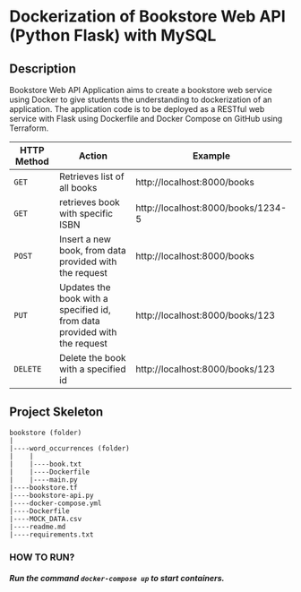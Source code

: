 # Dockerization of Bookstore Web API (Python Flask) with MySQL

## Description

Bookstore Web API Application aims to create a bookstore web service using Docker to give students the understanding to dockerization of an application. The application code is to be deployed as a RESTful web service with Flask using Dockerfile and Docker Compose on GitHub using Terraform.

| HTTP Method  | Action                                                                    | Example                            |
| --- |---------------------------------------------------------------------------|------------------------------------|
| `GET`     | Retrieves list of all books                                               | http://localhost:8000/books        |
| `GET`     | retrieves book with specific ISBN                                         | http://localhost:8000/books/1234-5 |
| `POST`    | Insert a new book, from data provided with the request                    | http://localhost:8000/books        |
| `PUT`     | Updates the book with a specified id, from data provided with the request | http://localhost:8000/books/123    |
| `DELETE`  | Delete the book with a specified id                                       | http://localhost:8000/books/123    |


## Project Skeleton

```text
bookstore (folder)
|
|----word_occurrences (folder)
|    |
|    |----book.txt
|    |----Dockerfile
|    |----main.py
|----bookstore.tf            
|----bookstore-api.py   
|----docker-compose.yml 
|----Dockerfile
|----MOCK_DATA.csv 
|----readme.md          
|----requirements.txt   
```

### HOW TO RUN?

##### Run the command `docker-compose up` to start containers.
